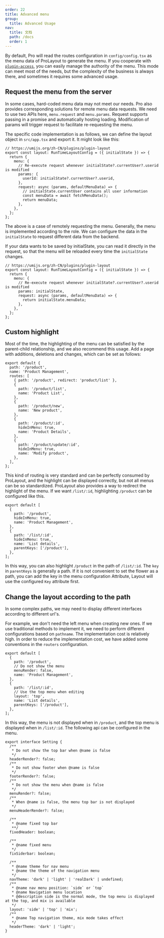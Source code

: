 ```yaml
---
order: 22
title: Advanced menu
group:
  title: Advanced Usage
nav:
  title: 文档
  path: /docs
  order: 1
---
```


By default, Pro will read the routes configuration in `config/config.tsx` as the menu data of ProLayout to generate the menu. If you cooperate with [`plugin-access`](https://umijs.org/plugins/plugin-access), you can easily manage the authority of the menu. This mode can meet most of the needs, but the complexity of the business is always there, and sometimes it requires some advanced usage.

## Request the menu from the server

In some cases, hard-coded menu data may not meet our needs. Pro also provides corresponding solutions for remote menu data requests. We need to use two APIs here, `menu.request` and `menu.params`. Request supports passing in a promise and automatically hosting loading. Modification of params will trigger request to facilitate re-requesting the menu.

The specific code implementation is as follows, we can define the layout object in `src/app.tsx` and export it. It might look like this:

```tsx | pure
// https://umijs.org/zh-CN/plugins/plugin-layout
export const layout: RunTimeLayoutConfig = ({ initialState }) => {
  return {
    menu: {
      // Re-execute request whenever initialState?.currentUser?.userid is modified
      params: {
        userId: initialState?.currentUser?.userid,
      },
      request: async (params, defaultMenuData) => {
        // initialState.currentUser contains all user information
        const menuData = await fetchMenuData();
        return menuData;
      },
    },
  };
};
```

The above is a case of remotely requesting the menu. Generally, the menu is implemented according to the role. We can configure the data in the `initialState` to request different data from the backend.

If your data wants to be saved by initialState, you can read it directly in the request, so that the menu will be reloaded every time the `initialState` changes.

```tsx | pure
// https://umijs.org/zh-CN/plugins/plugin-layout
export const layout: RunTimeLayoutConfig = ({ initialState }) => {
  return {
    menu: {
      // Re-execute request whenever initialState?.currentUser?.userid is modified
      params: initialState,
      request: async (params, defaultMenuData) => {
        return initialState.menuData;
      },
    },
  };
};
```

## Custom highlight

Most of the time, the highlighting of the menu can be satisfied by the parent-child relationship, and we also recommend this usage. Add a page with additions, deletions and changes, which can be set as follows:

```tsx | pure
export default {
  path: '/product',
  name: 'Product Management',
  routes: [
    { path: '/product', redirect: 'product/list' },
    {
      path: '/product/list',
      name: 'Product List',
    },
    {
      path: '/product/new',
      name: 'New product',
    },
    {
      path: '/product/:id',
      hideInMenu: true,
      name: 'Product Details',
    },
    {
      path: '/product/update/:id',
      hideInMenu: true,
      name: 'Modify product',
    },
  ],
};
```

This kind of routing is very standard and can be perfectly consumed by ProLayout, and the highlight can be displayed correctly, but not all menus can be so standardized. ProLayout also provides a way to redirect the highlight of the menu. If we want `/list/:id`, highlighting `/product` can be configured like this.

```tsx | pure
export default [
  {
    path: '/product',
    hideInMenu: true,
    name: 'Product Management',
  },
  {
    path: '/list/:id',
    hideInMenu: true,
    name: 'List details',
    parentKeys: ['/product'],
  },
];
```

In this way, you can also highlight `/product` in the path of `/list/:id`. The `key` in `parentKeys` is generally a path. If it is not convenient to set the flower as a path, you can add the key in the menu configuration Attribute, Layout will use the configured `Key` attribute first.

## Change the layout according to the path

In some complex paths, we may need to display different interfaces according to different url's.

For example, we don't need the left menu when creating new ones. If we use traditional methods to implement it, we need to perform different configurations based on `pathname`. The implementation cost is relatively high. In order to reduce the implementation cost, we have added some conventions in the `routers` configuration.

```tsx | pure
export default [
  {
    path: '/product',
    // Do not show the menu
    menuRender: false,
    name: 'Product Management',
  },
  {
    path: '/list/:id',
    // Use the top menu when editing
    layout: 'top',
    name: 'List details',
    parentKeys: ['/product'],
  },
];
```

In this way, the menu is not displayed when in `/product`, and the top menu is displayed when in `/list/:id`. The following api can be configured in the menu.

```tsx | pure
export interface Setting {
  /**
   * Do not show the top bar when @name is false
   */
  headerRender?: false;
  /**
   * Do not show footer when @name is false
   */
  footerRender?: false;
  /**
   * Do not show the menu when @name is false
   */
  menuRender?: false;
  /**
   * When @name is false, the menu top bar is not displayed
   */
  menuHeaderRender?: false;

  /**
   * @name fixed top bar
   **/
  fixedHeader: boolean;

  /**
   * @name fixed menu
   */
  fixSiderbar: boolean;

  /**
   * @name theme for nav menu
   * @name the theme of the navigation menu
   */
  navTheme: 'dark' | 'light' | 'realDark' | undefined;
  /**
   * @name nav menu position: `side` or `top`
   * @name Navigation menu location
   * @description side is the normal mode, the top menu is displayed at the top, and mix is ​​available
   */
  layout: 'side' | 'top' | 'mix';
  /**
   * @name Top navigation theme, mix mode takes effect
   */
  headerTheme: 'dark' | 'light';
}
```
